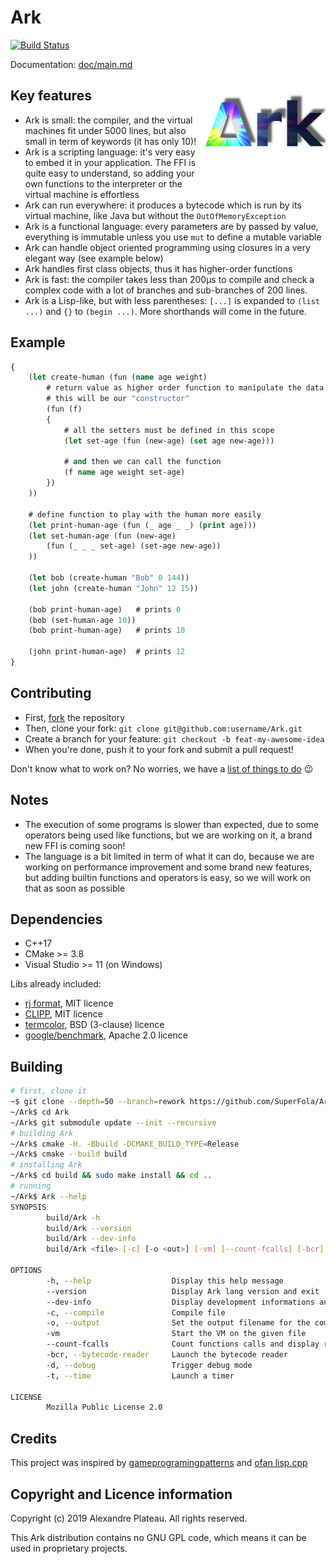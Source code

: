 # Ark

[![Build Status](https://travis-ci.org/SuperFola/Ark.svg?branch=rework)](https://travis-ci.org/SuperFola/Ark)

<img align="right" src="images/Ark.png" width=200px>

Documentation: [doc/main.md](doc/main.md)

## Key features

* Ark is small: the compiler, and the virtual machines fit under 5000 lines, but also small in term of keywords (it has only 10)!
* Ark is a scripting language: it's very easy to embed it in your application. The FFI is quite easy to understand, so adding your own functions to the interpreter or the virtual machine is effortless
* Ark can run everywhere: it produces a bytecode which is run by its virtual machine, like Java but without the `OutOfMemoryException`
* Ark is a functional language: every parameters are by passed by value, everything is immutable unless you use `mut` to define a mutable variable
* Ark can handle object oriented programming using closures in a very elegant way (see example below)
* Ark handles first class objects, thus it has higher-order functions
* Ark is fast: the compiler takes less than 200µs to compile and check a complex code with a lot of branches and sub-branches of 200 lines.
* Ark is a Lisp-like, but with less parentheses: `[...]` is expanded to `(list ...)` and `{}` to `(begin ...)`. More shorthands will come in the future.

## Example

```clojure
{
    (let create-human (fun (name age weight)
        # return value as higher order function to manipulate the data above
        # this will be our "constructor"
        (fun (f)
        {
            # all the setters must be defined in this scope
            (let set-age (fun (new-age) (set age new-age)))

            # and then we can call the function
            (f name age weight set-age)
        })
    ))

    # define function to play with the human more easily
    (let print-human-age (fun (_ age _ _) (print age)))
    (let set-human-age (fun (new-age)
        (fun (_ _ _ set-age) (set-age new-age))
    ))

    (let bob (create-human "Bob" 0 144))
    (let john (create-human "John" 12 15))

    (bob print-human-age)   # prints 0
    (bob (set-human-age 10))
    (bob print-human-age)   # prints 10

    (john print-human-age)  # prints 12
}
```

## Contributing

* First, [fork](https://github.com/SuperFola/Ark/fork) the repository
* Then, clone your fork: `git clone git@github.com:username/Ark.git`
* Create a branch for your feature: `git checkout -b feat-my-awesome-idea`
* When you're done, push it to your fork and submit a pull request!

Don't know what to work on? No worries, we have a [list of things to do](https://github.com/SuperFola/Ark/projects) :wink:

## Notes

* The execution of some programs is slower than expected, due to some operators being used like functions, but we are working on it, a brand new FFI is coming soon!
* The language is a bit limited in term of what it can do, because we are working on performance improvement and some brand new features, but adding builtin functions and operators is easy, so we will work on that as soon as possible

## Dependencies

* C++17
* CMake >= 3.8
* Visual Studio >= 11 (on Windows)

Libs already included:
* [rj format](https://github.com/ryjen/format), MIT licence
* [CLIPP](https://github.com/muellan/clipp), MIT licence
* [termcolor](https://github.com/ikalnytskyi/termcolor), BSD (3-clause) licence
* [google/benchmark](https://github.com/google/benchmark), Apache 2.0 licence

## Building

```bash
# first, clone it
~$ git clone --depth=50 --branch=rework https://github.com/SuperFola/Ark.git
~/Ark$ cd Ark
~/Ark$ git submodule update --init --recursive
# building Ark
~/Ark$ cmake -H. -Bbuild -DCMAKE_BUILD_TYPE=Release
~/Ark$ cmake --build build
# installing Ark
~/Ark$ cd build && sudo make install && cd ..
# running
~/Ark$ Ark --help
SYNOPSIS
        build/Ark -h 
        build/Ark --version 
        build/Ark --dev-info 
        build/Ark <file> [-c] [-o <out>] [-vm] [--count-fcalls] [-bcr] [-d] [-t] 

OPTIONS
        -h, --help                  Display this help message
        --version                   Display Ark lang version and exit
        --dev-info                  Display development informations and exit
        -c, --compile               Compile file
        -o, --output                Set the output filename for the compiler
        -vm                         Start the VM on the given file
        --count-fcalls              Count functions calls and display result at the end of the execution
        -bcr, --bytecode-reader     Launch the bytecode reader
        -d, --debug                 Trigger debug mode
        -t, --time                  Launch a timer

LICENSE
        Mozilla Public License 2.0
```

## Credits

This project was inspired by [gameprogramingpatterns](http://gameprogrammingpatterns.com/bytecode.html) and [ofan lisp.cpp](https://gist.github.com/ofan/721464)

## Copyright and Licence information

Copyright (c) 2019 Alexandre Plateau. All rights reserved.

This Ark distribution contains no GNU GPL code, which means it can be used in proprietary projects.
